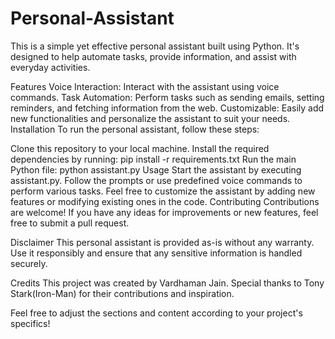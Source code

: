 # Personal-Assistant
This is a simple yet effective personal assistant built using Python. It's designed to help automate tasks, provide information, and assist with everyday activities.

Features
Voice Interaction: Interact with the assistant using voice commands.
Task Automation: Perform tasks such as sending emails, setting reminders, and fetching information from the web.
Customizable: Easily add new functionalities and personalize the assistant to suit your needs.
Installation
To run the personal assistant, follow these steps:

Clone this repository to your local machine.
Install the required dependencies by running: pip install -r requirements.txt
Run the main Python file: python assistant.py
Usage
Start the assistant by executing assistant.py.
Follow the prompts or use predefined voice commands to perform various tasks.
Feel free to customize the assistant by adding new features or modifying existing ones in the code.
Contributing
Contributions are welcome! If you have any ideas for improvements or new features, feel free to submit a pull request.

Disclaimer
This personal assistant is provided as-is without any warranty. Use it responsibly and ensure that any sensitive information is handled securely.

Credits
This project was created by Vardhaman Jain. Special thanks to Tony Stark(Iron-Man) for their contributions and inspiration.

Feel free to adjust the sections and content according to your project's specifics!
